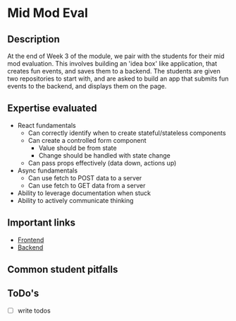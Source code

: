 # Mid Mod Eval

## Description

At the end of Week 3 of the module, we pair with the students for their mid mod
evaluation. This involves building an 'idea box' like application, that creates
fun events, and saves them to a backend. The students are given two repositories
to start with, and are asked to build an app that submits fun events to the
backend, and displays them on the page.

## Expertise evaluated

- React fundamentals
  - Can correctly identify when to create stateful/stateless components
  - Can create a controlled form component
    - Value should be from state
    - Change should be handled with state change
  - Can pass props effectively (data down, actions up)
- Async fundamentals
  - Can use fetch to POST data to a server
  - Can use fetch to GET data from a server
- Ability to leverage documentation when stuck
- Ability to actively communicate thinking

## Important links

* [Frontend](https://github.com/Tman22/funExample)
* [Backend](https://github.com/rrgayhart/fun-parser)

## Common student pitfalls

## ToDo's

* [ ] write todos
